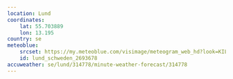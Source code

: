 ```yaml
---
location: Lund
coordinates:
    lat: 55.703889
    lon: 13.195
country: se
meteoblue:
    srcset: https://my.meteoblue.com/visimage/meteogram_web_hd?look=KILOMETER_PER_HOUR%2CCELSIUS%2CMILLIMETER&apikey=5838a18e295d&temperature=C&windspeed=kmh&precipitationamount=mm&winddirection=3char&city=Lund&iso2=se&lat=55.705799&lon=13.193200&asl=51&tz=Europe%2FStockholm&lang=de&sig=ca9669498fcc1c1b6608bb9728a36b51
    id: lund_schweden_2693678
accuweather: se/lund/314778/minute-weather-forecast/314778
---
```

